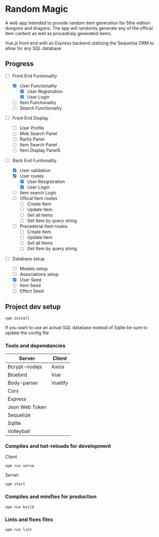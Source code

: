 # Random Magic

A web app intended to provide random item generation for 5the edition dungons and dragons. The app will randomly generate any of the offical item content as well as procediraly generated items.

Vue.js front end with an Express backend utalizing the Sequelize ORM to allow for any SQL database

## Progress

- [ ] Front End Funtionality

  - [x] User Functionality
    - [x] User Registration
    - [x] User Login
  - [ ] Item Functionality
  - [ ] Search Functionality

- [ ] Front End Display

  - [ ] User Profile
  - [ ] Mob Search Panel
  - [ ] Rarity Panel
  - [ ] Item Search Panel
  - [ ] Item Display PanelS

- [ ] Back End Funtionality

  - [x] User validation
  - [x] User routes
    - [x] User Resgistration
    - [x] User Login
  - [ ] Item search Logic
  - [ ] Ofiical Item routes
    - [ ] Create Item
    - [ ] Update Item
    - [ ] Get all Items
    - [ ] Get Item by query string
  - [ ] Procederial Item routes
    - [ ] Create Item
    - [ ] Update Item
    - [ ] Get all Items
    - [ ] Get Item by query string

- [ ] Database setup

  - [ ] Models setup
  - [ ] Associations setup
  - [x] User Seed
  - [ ] Item Seed
  - [ ] Effect Seed

## Project dev setup

```
npm install
```

If you want to use an actual SQL database instead of Sqlite be sure to update the config file

### Tools and dependancies

| Server         | Client  |
| -------------- | ------- |
| Bcrypt-nodejs  | Axios   |
| Bluebird       | Vue     |
| Body-parser    | Vuetify |
| Cors           |
| Express        |
| Json Web Token |
| Sequelize      |
| Sqlite         |
| Volleyball     |

### Compiles and hot-reloads for development

Client

```
npm run serve
```

Server

```
npm start
```

### Compiles and minifies for production

```
npm run build
```

### Lints and fixes files

```
npm run lint
```
